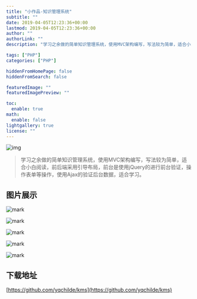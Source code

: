 ```yaml
---
title: "小作品-知识管理系统"
subtitle: ""
date: 2019-04-05T12:23:36+00:00
lastmod: 2019-04-05T12:23:36+00:00
author: ""
authorLink: ""
description: "学习之余做的简单知识管理系统，使用MVC架构编写，写法较为简单，适合小白阅读，前后端采用引导布局，前台是使用jQuery的进行前台验证，操作表单等操作，使用Ajax的验证后台数据，适合学习。"

tags: ["PHP"]
categories: ["PHP"]

hiddenFromHomePage: false
hiddenFromSearch: false

featuredImage: ""
featuredImagePreview: ""

toc:
  enable: true
math:
  enable: false
lightgallery: true
license: ""
---
```

<!--more-->

![img](https://pic.yqqy.top/blog/20200111/iV5SYW1glm1N.png)

> 学习之余做的简单知识管理系统，使用MVC架构编写，写法较为简单，适合小白阅读，前后端采用引导布局，前台是使用jQuery的进行前台验证，操作表单等操作，使用Ajax的验证后台数据，适合学习。

## 图片展示

![mark](https://pic.yqqy.top/blog/20200111/XQMzuxNWyTHD.png "1")

![mark](https://pic.yqqy.top/blog/20200111/VUU2PPps4bGe.png "2")

![mark](https://pic.yqqy.top/blog/20200111/kas0g8iKNIPu.png "3")

![mark](https://pic.yqqy.top/blog/20200111/9mfn9qI6HfHb.png "4")

![mark](https://pic.yqqy.top/blog/20200111/gGWAJyiGWumo.png "5")

## 下载地址

[https://github.com/yqchilde/kms](https://github.com/yqchilde/kms)